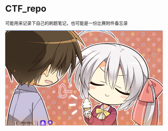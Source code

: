# CTF_repo

可能用来记录下自己的刷题笔记，也可能是一份比赛附件备忘录 

![image-20240415100052054](./image/ningningzuikeai.png)



